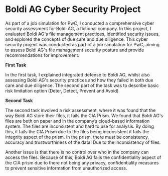 # Boldi AG Cyber Security Project 

As part of a job simulation for PwC, I conducted a comprehensive cyber security assessment for Boldi AG, a fictional company. In this project, I evaluated Boldi AG's file management practices, identified security issues, and explored the concepts of due care and due diligence. This cyber security project was conducted as part of a job simulation for PwC, aiming to assess Boldi AG's file management security posture and provide recommendations for improvement.

**First Task**

In the first task, I explained integrated defense to Boldi AG, whilst also assessing Boldi AG's security practices and how they failed in both due care and due diligence. The second part of the task was to describe basic risk limitation option (Deter, Detect, Prevent and Avoid)

**Second Task**

The second task involved a risk assessment, where it was found that the way Boldi AG store their files, it fails the CIA Prism. We found that Boldi AG's files are both on paper and in the company’s cloud-based information system. The files are inconsistent and hard to use for analysis. By doing this, it fails the CIA Prism due to the files being inconsistent it fails the integrity aspect of the prism. In the prism, there must be consistency, accuracy and trustworthiness of the data. Due to the inconsistency of  files. 

Another issue is that there is no control over who in the company can access the files. Because of this, Boldi AG fails the confidentiality aspect of the CIA prism due to there not being any privacy, confidentiality measures to prevent sensitive information from unauthorized access. 




